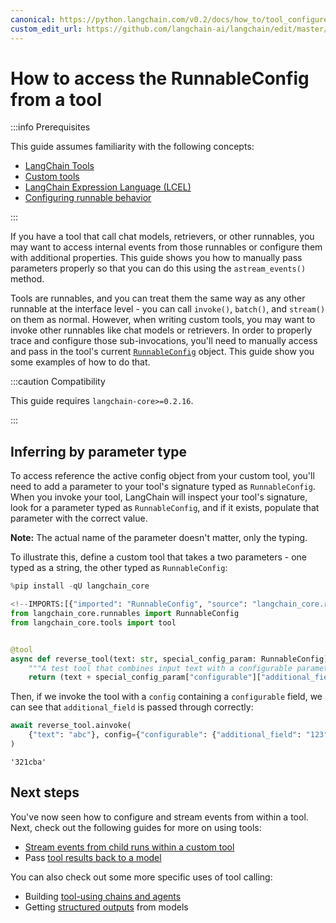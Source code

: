 ```yaml
---
canonical: https://python.langchain.com/v0.2/docs/how_to/tool_configure/
custom_edit_url: https://github.com/langchain-ai/langchain/edit/master/docs/docs/how_to/tool_configure.ipynb
---
```


# How to access the RunnableConfig from a tool

:::info Prerequisites

This guide assumes familiarity with the following concepts:

- [LangChain Tools](/docs/concepts/#tools)
- [Custom tools](/docs/how_to/custom_tools)
- [LangChain Expression Language (LCEL)](/docs/concepts/#langchain-expression-language-lcel)
- [Configuring runnable behavior](/docs/how_to/configure/)

:::

If you have a tool  that call chat models, retrievers, or other runnables, you may want to access internal events from those runnables or configure them with additional properties. This guide shows you how to manually pass parameters properly so that you can do this using the `astream_events()` method.

Tools are runnables, and you can treat them the same way as any other runnable at the interface level - you can call `invoke()`, `batch()`, and `stream()` on them as normal. However, when writing custom tools, you may want to invoke other runnables like chat models or retrievers. In order to properly trace and configure those sub-invocations, you'll need to manually access and pass in the tool's current [`RunnableConfig`](https://api.python.langchain.com/en/latest/runnables/langchain_core.runnables.config.RunnableConfig.html) object. This guide show you some examples of how to do that.

:::caution Compatibility

This guide requires `langchain-core>=0.2.16`.

:::

## Inferring by parameter type

To access reference the active config object from your custom tool, you'll need to add a parameter to your tool's signature typed as `RunnableConfig`. When you invoke your tool, LangChain will inspect your tool's signature, look for a parameter typed as `RunnableConfig`, and if it exists, populate that parameter with the correct value.

**Note:** The actual name of the parameter doesn't matter, only the typing.

To illustrate this, define a custom tool that takes a two parameters - one typed as a string, the other typed as `RunnableConfig`:

```python
%pip install -qU langchain_core
```

```python
<!--IMPORTS:[{"imported": "RunnableConfig", "source": "langchain_core.runnables", "docs": "https://api.python.langchain.com/en/latest/runnables/langchain_core.runnables.config.RunnableConfig.html", "title": "How to access the RunnableConfig from a tool"}, {"imported": "tool", "source": "langchain_core.tools", "docs": "https://api.python.langchain.com/en/latest/tools/langchain_core.tools.convert.tool.html", "title": "How to access the RunnableConfig from a tool"}]-->
from langchain_core.runnables import RunnableConfig
from langchain_core.tools import tool


@tool
async def reverse_tool(text: str, special_config_param: RunnableConfig) -> str:
    """A test tool that combines input text with a configurable parameter."""
    return (text + special_config_param["configurable"]["additional_field"])[::-1]
```

Then, if we invoke the tool with a `config` containing a `configurable` field, we can see that `additional_field` is passed through correctly:

```python
await reverse_tool.ainvoke(
    {"text": "abc"}, config={"configurable": {"additional_field": "123"}}
)
```

```output
'321cba'
```

## Next steps

You've now seen how to configure and stream events from within a tool. Next, check out the following guides for more on using tools:

- [Stream events from child runs within a custom tool](/docs/how_to/tool_stream_events/)
- Pass [tool results back to a model](/docs/how_to/tool_results_pass_to_model)

You can also check out some more specific uses of tool calling:

- Building [tool-using chains and agents](/docs/how_to#tools)
- Getting [structured outputs](/docs/how_to/structured_output/) from models